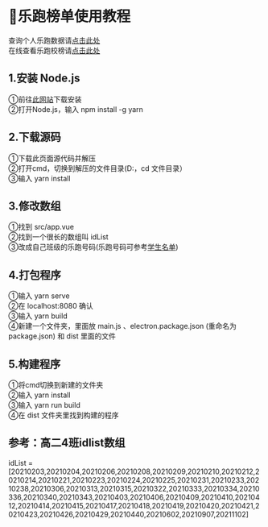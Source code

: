 # 🚀乐跑榜单使用教程

查询个人乐跑数据请[点击此处](https://jinhuaschool.smart-run.cn/h5/student/)   
在线查看乐跑校榜请[点击此处](https://tool.bluemangoo.net/run-board)

## 1.安装 Node.js

①前往[此网站](https://nodejs.org/zh-cn/download/)下载安装  
②打开Node.js，输入 npm install -g yarn  

## 2.下载源码

①下载此页面源代码并解压  
②打开cmd，切换到解压的文件目录(D:，cd 文件目录）  
③输入 yarn install  
 
## 3.修改数组

①找到 src/app.vue  
②找到一个很长的数组叫 idList   
③改成自己班级的乐跑号码(乐跑号码可参考[学生名单](https://github.com/Tylerxz/Name))  

## 4.打包程序
①输入 yarn serve  
②在 localhost:8080 确认  
③输入 yarn build  
④新建一个文件夹，里面放 main.js 、electron.package.json (重命名为package.json) 和 dist 里面的文件  

## 5.构建程序
①将cmd切换到新建的文件夹  
②输入 yarn install  
③输入 yarn run build  
④在 dist 文件夹里找到构建的程序  

## 参考：高二4班idlist数组
idList = [20210203,20210204,20210206,20210208,20210209,20210210,20210212,20210214,20210221,20210223,20210224,20210225,20210231,20210233,20210238,20210306,20210313,20210315,20210322,20210333,20210334,20210336,20210340,20210343,20210403,20210406,20210409,20210410,20210412,20210414,20210415,20210417,20210418,20210419,20210420,20210421,20210423,20210426,20210429,20210440,20210602,20210907,20211102]
